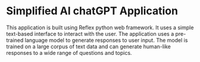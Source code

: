 # Simplified AI chatGPT Application

This application is built using Reflex python web framework.
It uses a simple text-based interface to interact with the user.
The application uses a pre-trained language model to generate responses to user input.
The model is trained on a large corpus of text data and can generate human-like responses to a wide range of questions and topics.
